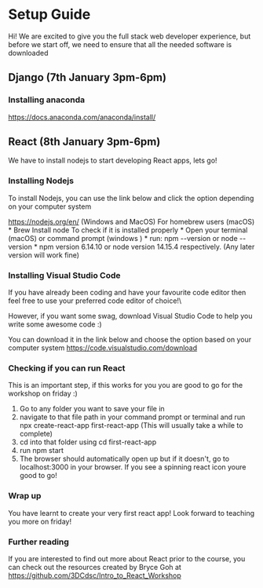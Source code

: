 # Setup Guide 
Hi! We are excited to give you the full stack web developer experience, but before we start off, we need to ensure that all the needed software is downloaded 

## Django (7th January 3pm-6pm)
### Installing anaconda 
https://docs.anaconda.com/anaconda/install/

## React (8th January 3pm-6pm)
We have to install nodejs to start developing React apps, lets go! 

### Installing Nodejs 
To install Nodejs, you can use the link below and click the option depending on your computer system 

https://nodejs.org/en/ (Windows and MacOS)
For homebrew users (macOS)
    * Brew Install node 
To check if it is installed properly 
    * Open your terminal (macOS) or command prompt (windows )
    * run: npm --version or node --version 
    * npm version 6.14.10 or node version 14.15.4 respectively. (Any later version will work fine)

### Installing Visual Studio Code 
If you have already been coding and have your favourite code editor then feel free to use your preferred code editor of choice!\

However, if you want some swag, download Visual Studio Code to help you write some awesome code :)

You can download it in the link below and choose the option based on your computer system 
https://code.visualstudio.com/download

### Checking if you can run React 
This is an important step, if this works for you you are good to go for the workshop on friday :)

1. Go to any folder you want to save your file in 
2. navigate to that file path in your command prompt or terminal and run npx create-react-app first-react-app (This will usually take a while to complete)
3. cd into that folder using cd first-react-app 
4. run npm start 
5. The browser should automatically open up but if it doesn't, go to localhost:3000 in your browser. If you see a spinning react icon youre good to go!

### Wrap up 
You have learnt to create your very first react app! 
Look forward to teaching you more on friday!

### Further reading 
If you are interested to find out more about React prior to the course, you can check out the resources created by Bryce Goh at https://github.com/3DCdsc/Intro_to_React_Workshop